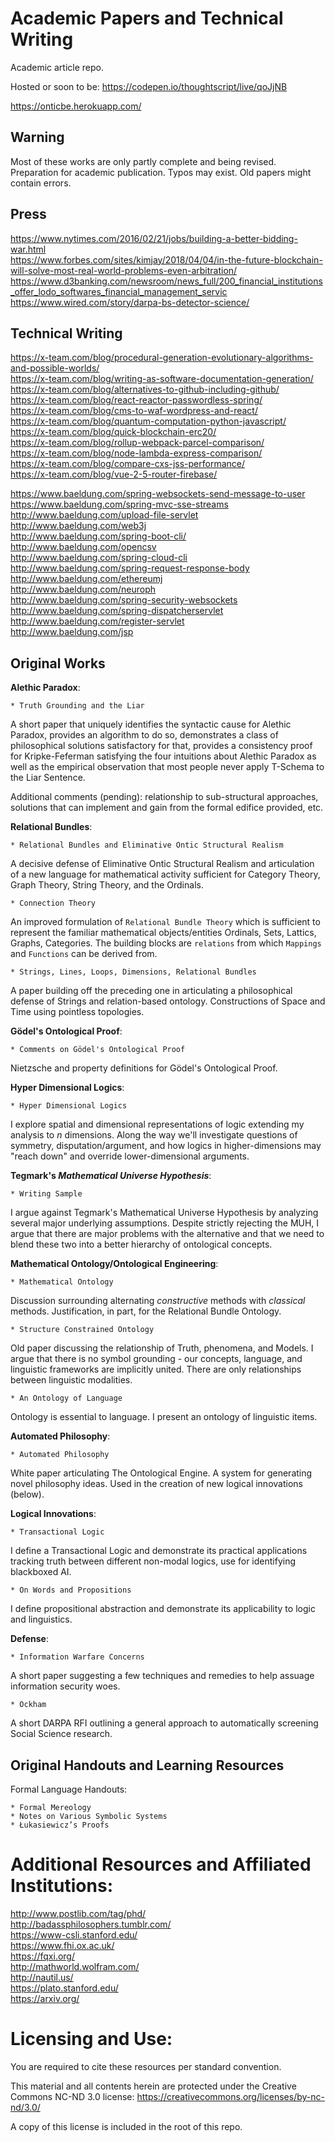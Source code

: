 # Academic Papers and Technical Writing

Academic article repo.

Hosted or soon to be: https://codepen.io/thoughtscript/live/qoJjNB 

https://onticbe.herokuapp.com/

## Warning

Most of these works are only partly complete and being revised. Preparation for academic publication. Typos may exist. Old papers might contain errors.

## Press

https://www.nytimes.com/2016/02/21/jobs/building-a-better-bidding-war.html  
https://www.forbes.com/sites/kimjay/2018/04/04/in-the-future-blockchain-will-solve-most-real-world-problems-even-arbitration/  
https://www.d3banking.com/newsroom/news_full/200_financial_institutions_offer_lodo_softwares_financial_management_servic  
https://www.wired.com/story/darpa-bs-detector-science/  

## Technical Writing 

https://x-team.com/blog/procedural-generation-evolutionary-algorithms-and-possible-worlds/  
https://x-team.com/blog/writing-as-software-documentation-generation/  
https://x-team.com/blog/alternatives-to-github-including-github/  
https://x-team.com/blog/react-reactor-passwordless-spring/  
https://x-team.com/blog/cms-to-waf-wordpress-and-react/  
https://x-team.com/blog/quantum-computation-python-javascript/  
https://x-team.com/blog/quick-blockchain-erc20/  
https://x-team.com/blog/rollup-webpack-parcel-comparison/  
https://x-team.com/blog/node-lambda-express-comparison/  
https://x-team.com/blog/compare-cxs-jss-performance/  
https://x-team.com/blog/vue-2-5-router-firebase/  

https://www.baeldung.com/spring-websockets-send-message-to-user  
https://www.baeldung.com/spring-mvc-sse-streams  
http://www.baeldung.com/upload-file-servlet  
http://www.baeldung.com/web3j  
http://www.baeldung.com/spring-boot-cli/  
http://www.baeldung.com/opencsv   
http://www.baeldung.com/spring-cloud-cli   
http://www.baeldung.com/spring-request-response-body   
http://www.baeldung.com/ethereumj   
http://www.baeldung.com/neuroph   
http://www.baeldung.com/spring-security-websockets   
http://www.baeldung.com/spring-dispatcherservlet   
http://www.baeldung.com/register-servlet   
http://www.baeldung.com/jsp  

## Original Works

**Alethic Paradox**:
```
* Truth Grounding and the Liar 
```
A short paper that uniquely identifies the syntactic cause for Alethic Paradox, provides an algorithm to do so, demonstrates a class of philosophical solutions satisfactory for that, provides a consistency proof for Kripke-Feferman satisfying the four intuitions about Alethic Paradox as well as the empirical observation that most people never apply T-Schema to the Liar Sentence.

Additional comments (pending): relationship to sub-structural approaches, solutions that can implement and gain from the formal edifice provided, etc.

**Relational Bundles**:
```
* Relational Bundles and Eliminative Ontic Structural Realism 
```
A decisive defense of Eliminative Ontic Structural Realism and articulation of a new language for mathematical activity sufficient for Category Theory, Graph Theory, String Theory, and the Ordinals.

```
* Connection Theory
```
An improved formulation of `Relational Bundle Theory` which is sufficient to represent the familiar mathematical objects/entities Ordinals, Sets, Lattics, Graphs, Categories. The building blocks are `relations` from which `Mappings` and `Functions` can be derived from.

```
* Strings, Lines, Loops, Dimensions, Relational Bundles 
```
A paper building off the preceding one in articulating a philosophical defense of Strings and relation-based ontology. Constructions of Space and Time using pointless topologies.

**Gödel's Ontological Proof**:
```
* Comments on Gödel's Ontological Proof
```
Nietzsche and property definitions for Gödel's Ontological Proof.

**Hyper Dimensional Logics**:
```
* Hyper Dimensional Logics
```
I explore spatial and dimensional representations of logic extending my analysis to *n* dimensions. Along the way we'll investigate questions of symmetry, disputation/argument, and how logics in higher-dimensions may "reach down" and override lower-dimensional arguments.

**Tegmark's *Mathematical Universe Hypothesis***:
```
* Writing Sample
```
I argue against Tegmark's Mathematical Universe Hypothesis by analyzing several major underlying assumptions. Despite strictly rejecting the MUH, I argue that there are major problems with the alternative and that we need to blend these two into a better hierarchy of ontological concepts.

**Mathematical Ontology/Ontological Engineering**:
```
* Mathematical Ontology
```
Discussion surrounding alternating *constructive* methods with *classical* methods. Justification, in part, for the Relational Bundle Ontology.
```
* Structure Constrained Ontology
```
Old paper discussing the relationship of Truth, phenomena, and Models. I argue that there is no symbol grounding - our concepts, language, and linguistic frameworks are implicitly united. There are only relationships between linguistic modalities.
```
* An Ontology of Language
```
Ontology is essential to language. I present an ontology of linguistic items.

**Automated Philosophy**:
```
* Automated Philosophy
```
White paper articulating The Ontological Engine. A system for generating novel philosophy ideas. Used in the creation of new logical innovations (below).

**Logical Innovations**:
```
* Transactional Logic
```
I define a Transactional Logic and demonstrate its practical applications tracking truth between different non-modal logics, use for identifying blackboxed AI.
```
* On Words and Propositions
```
I define propositional abstraction and demonstrate its applicability to logic and linguistics.

**Defense**:
```
* Information Warfare Concerns
```
A short paper suggesting a few techniques and remedies to help assuage information security woes.

```
* Ockham
```
A short DARPA RFI outlining a general approach to automatically screening Social Science research.

## Original Handouts and Learning Resources

Formal Language Handouts:
```
* Formal Mereology
* Notes on Various Symbolic Systems
* Łukasiewicz’s Proofs
```

# Additional Resources and Affiliated Institutions:

http://www.postlib.com/tag/phd/  
http://badassphilosophers.tumblr.com/  
https://www-csli.stanford.edu/  
https://www.fhi.ox.ac.uk/   
https://fqxi.org/  
http://mathworld.wolfram.com/  
http://nautil.us/  
https://plato.stanford.edu/  
https://arxiv.org/  

# Licensing and Use:

You are required to cite these resources per standard convention.

This material and all contents herein are protected under the Creative Commons NC-ND 3.0 license: https://creativecommons.org/licenses/by-nc-nd/3.0/

A copy of this license is included in the root of this repo.
